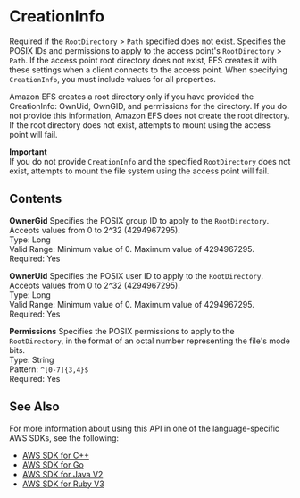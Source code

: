 # CreationInfo<a name="API_CreationInfo"></a>

Required if the `RootDirectory` > `Path` specified does not exist\. Specifies the POSIX IDs and permissions to apply to the access point's `RootDirectory` > `Path`\. If the access point root directory does not exist, EFS creates it with these settings when a client connects to the access point\. When specifying `CreationInfo`, you must include values for all properties\. 

Amazon EFS creates a root directory only if you have provided the CreationInfo: OwnUid, OwnGID, and permissions for the directory\. If you do not provide this information, Amazon EFS does not create the root directory\. If the root directory does not exist, attempts to mount using the access point will fail\.

**Important**  
If you do not provide `CreationInfo` and the specified `RootDirectory` does not exist, attempts to mount the file system using the access point will fail\.

## Contents<a name="API_CreationInfo_Contents"></a>

 **OwnerGid**   <a name="efs-Type-CreationInfo-OwnerGid"></a>
Specifies the POSIX group ID to apply to the `RootDirectory`\. Accepts values from 0 to 2^32 \(4294967295\)\.  
Type: Long  
Valid Range: Minimum value of 0\. Maximum value of 4294967295\.  
Required: Yes

 **OwnerUid**   <a name="efs-Type-CreationInfo-OwnerUid"></a>
Specifies the POSIX user ID to apply to the `RootDirectory`\. Accepts values from 0 to 2^32 \(4294967295\)\.  
Type: Long  
Valid Range: Minimum value of 0\. Maximum value of 4294967295\.  
Required: Yes

 **Permissions**   <a name="efs-Type-CreationInfo-Permissions"></a>
Specifies the POSIX permissions to apply to the `RootDirectory`, in the format of an octal number representing the file's mode bits\.  
Type: String  
Pattern: `^[0-7]{3,4}$`   
Required: Yes

## See Also<a name="API_CreationInfo_SeeAlso"></a>

For more information about using this API in one of the language\-specific AWS SDKs, see the following:
+  [AWS SDK for C\+\+](https://docs.aws.amazon.com/goto/SdkForCpp/elasticfilesystem-2015-02-01/CreationInfo) 
+  [AWS SDK for Go](https://docs.aws.amazon.com/goto/SdkForGoV1/elasticfilesystem-2015-02-01/CreationInfo) 
+  [AWS SDK for Java V2](https://docs.aws.amazon.com/goto/SdkForJavaV2/elasticfilesystem-2015-02-01/CreationInfo) 
+  [AWS SDK for Ruby V3](https://docs.aws.amazon.com/goto/SdkForRubyV3/elasticfilesystem-2015-02-01/CreationInfo) 
